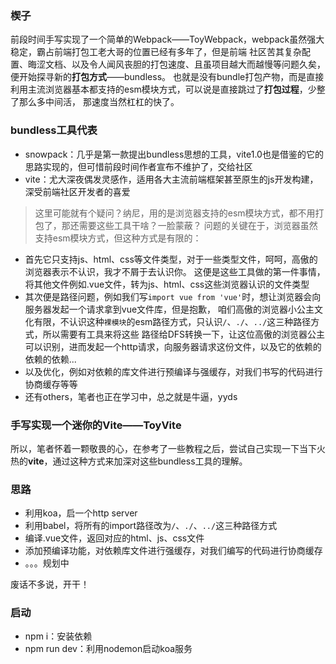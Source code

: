 ### 楔子
前段时间手写实现了一个简单的Webpack——ToyWebpack，webpack虽然强大稳定，霸占前端打包工老大哥的位置已经有多年了，但是前端
社区苦其复杂配置、晦涩文档、以及令人闻风丧胆的打包速度、且虽项目越大而越慢等问题久矣，便开始探寻新的**打包方式**——bundless。
也就是没有bundle打包产物，而是直接利用主流浏览器基本都支持的esm模块方式，可以说是直接跳过了**打包过程**，少整了那么多中间活，
那速度当然杠杠的快了。

### bundless工具代表
* snowpack：几乎是第一款提出bundless思想的工具，vite1.0也是借鉴的它的思路实现的，但可惜前段时间作者宣布不维护了，交给社区
* vite：尤大深夜偶发灵感作，适用各大主流前端框架甚至原生的js开发构建，深受前端社区开发者的喜爱
> 这里可能就有个疑问？纳尼，用的是浏览器支持的esm模块方式，都不用打包了，那还需要这些工具干啥？一脸蒙蔽？
> 问题的关键在于，浏览器虽然支持esm模块方式，但这种方式是有限的：
  - 首先它只支持js、html、css等文件类型，对于一些类型文件，呵呵，高傲的浏览器表示不认识，我才不屑于去认识你。
    这便是这些工具做的第一件事情，将其他文件例如.vue文件，转为js、html、css这些浏览器认识的文件类型
  - 其次便是路径问题，例如我们写`import vue from 'vue'`时，想让浏览器会向服务器发起一个请求拿到vue文件库，但是抱歉，
    咱们高傲的浏览器小公主文化有限，不认识这种`裸模块`的esm路径方式，只认识`/`、`./`、`../`这三种路径方式，所以需要有工具来将这些
    路径给DFS转换一下，让这位高傲的浏览器公主可以识别，进而发起一个http请求，向服务器请求这份文件，以及它的依赖的依赖的依赖...
  - 以及优化，例如对依赖的库文件进行预编译与强缓存，对我们书写的代码进行协商缓存等等
  - 还有others，笔者也正在学习中，总之就是牛逼，yyds

### 手写实现一个迷你的Vite——ToyVite
所以，笔者怀着一颗敬畏的心，在参考了一些教程之后，尝试自己实现一下当下火热的**vite**，通过这种方式来加深对这些bundless工具的理解。

### 思路
* 利用koa，启一个http server
* 利用babel，将所有的import路径改为`/`、`./`、`../`这三种路径方式
* 编译.vue文件，返回对应的html、js、css文件
* 添加预编译功能，对依赖库文件进行强缓存，对我们编写的代码进行协商缓存
* 。。。规划中

废话不多说，开干！

### 启动
* npm i：安装依赖
* npm run dev：利用nodemon启动koa服务